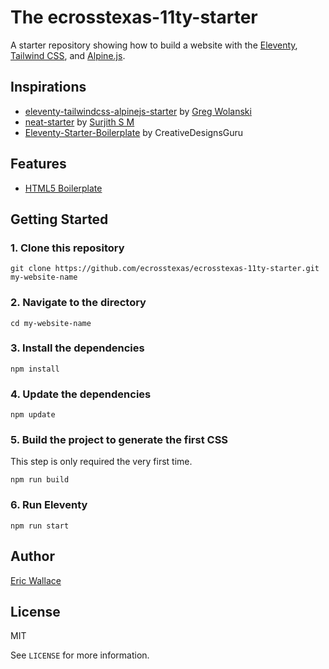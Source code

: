 # The ecrosstexas-11ty-starter

A starter repository showing how to build a website with the [Eleventy](https://www.11ty.dev), [Tailwind CSS](https://tailwindcss.com), and [Alpine.js](https://github.com/alpinejs/alpine).

## Inspirations
- [eleventy-tailwindcss-alpinejs-starter](https://github.com/gregwolanski/eleventy-tailwindcss-alpinejs-starter) by [Greg Wolanski](https://gregwolanski.com)
- [neat-starter](https://github.com/surjithctly/neat-starter) by [Surjith S M](https://surjithctly.in/)
- [Eleventy-Starter-Boilerplate](https://github.com/ixartz/Eleventy-Starter-Boilerplate) by CreativeDesignsGuru

## Features

- [HTML5 Boilerplate]()

## Getting Started

### 1. Clone this repository

```
git clone https://github.com/ecrosstexas/ecrosstexas-11ty-starter.git my-website-name
```

### 2. Navigate to the directory

```
cd my-website-name
```

### 3. Install the dependencies

```
npm install
```

### 4. Update the dependencies

```
npm update
```

### 5. Build the project to generate the first CSS

This step is only required the very first time.

```
npm run build
```

### 6. Run Eleventy

```
npm run start
```

## Author

[Eric Wallace](https://ecrosstexas.com)

## License

MIT

See `LICENSE` for more information.